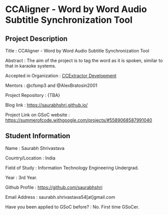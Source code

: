# CCAligner - Word by Word Audio Subtitle Synchronization Tool

## Project Description

Title : CCAligner - Word by Word Audio Subtitle Synchronization Tool

Abstract : The aim of the project is to tag the word as it is spoken, similar to that in karaoke systems.

Accepted in Organization : [CCExtractor Development](https://github.com/CCExtractor/ccextractor "CCExtractor Development.")

Mentors : @cfsmp3 and @AlexBratosin2001

Project Repository : {TBA}

Blog link : https://saurabhshri.github.io/

Project Link on GSoC website : https://summerofcode.withgoogle.com/projects/#5589068587991040

## Student Information 

Name : Saurabh Shrivastava

Country/Location : India

Field of Study : Information Technology Engineering Undergrad.

Year : 3rd Year.

Github Profile : https://github.com/saurabhshri

Email Address : saurabh.shrivastava54[at]gmail.com

Have you been applied to GSoC before? : No. First time GSoCer.